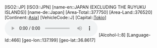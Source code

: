 ﻿---
location: [36.8617,137.199]
type: Country
tags:
- geo/Country

SpocWebEntityId: 26933
isDeleted: false
confidential: public

---
[ISO2::JP]
[ISO3::JPN]
[name-en::JAPAN (EXCLUDING THE RUYUKU ISLANDS)]
[name-de::Japan]
[Area-Total::377750]
[Area-Land::376520]
[Continent::[Asia](geo/Continent/Asia.md)]
[VehicleCode::J]
[Capital::[Tokio](geo/Continent/Asia/Japan/Tokio.md)]
![Anthem-Japan](xLarge/National-Anthem/Anthem-Japan.mp3)
[Alcohol-l::8]
[Language-Id::466]
[geo-lon::137.199]
[geo-lat::36.8617]

